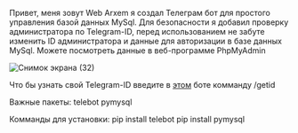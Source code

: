 Привет, меня зовут Web Arxem я создал Телеграм бот для простого управления базой данных MySql. Для безопасности я добавил проверку администратора по Telegram-ID, перед использованием не забуте изменить ID администратора и данные для авторизации в базе данных MySql. Можете посмотреть данные в веб-программе PhpMyAdmin

![Снимок экрана (32)](https://github.com/web-arxem/Telegram-MySql-Bot/assets/73872832/b5bdd749-88f8-49ad-bc40-96217c4c69ea)

Что бы узнать свой Telegram-ID введите в <a href='https://t.me/myidbot'>этом</a> боте комманду /getid

Важные пакеты:
telebot
pymysql

Комманды для установки:
pip install telebot
pip install pymysql

